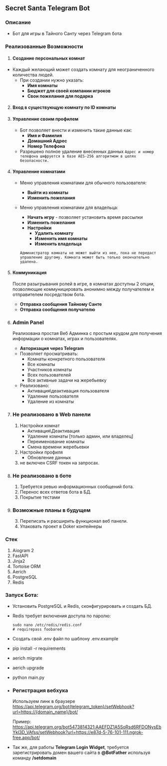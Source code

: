 ## Secret Santa Telegram Bot
### Описание

* Бот для игры в Тайного Санту через Telegram бота

### Реализованные Возможности

1. #### Создание персональных комнат

- Каждый желающий может создать комнату для неограниченного количества людей.
    - При создании нужно указать:
      - **Имя комнаты**
      - **Бюджет для своей компании игроков**
      - **Свои пожелания для подарка**

2. #### Вход в существующую комнату по ID комнаты
3. #### Управление своим профилем
   - Бот позволяет внести и изменить такие данные как:
     - **Имя и Фамилия**
     - **Домашний Адрес**
     - **Номер Телефона**
   - Разрешено полное удаление внесенных данных
   ```Адрес и номер телефона шифруется в базе AES-256 алгоритмом в целях безопасности.```
 
4. #### Управление комнатами
   - Меню управления комнатами для обычного пользователя:       
     - **Выйти из комнаты**
     - **Изменить пожелания**
   - Меню управления комнатами для владельца:
     - **Начать игру** - позволяет установить время рассылки
     - **Изменить пожелания**
     - **Настройки**
       - **Удалить комнату** 
       - **Изменить имя комнаты**
       - **Изменить владельца**
     
     ```Администратор комнаты не может выйти из нее, пока не передаст управление другому. Комната может быть только окончательно удалена.```
5. #### Коммуникация
    После разыгрывания ролей в игре, в комнатах доступны 2 опции, позволяющие коммуницировать анонимно между получателем и отправителем посредством бота.  
   - **Отправка сообщения Тайному Санте**
   - **Отправка сообщения получателю**  
6. ### Admin Panel 
    Реализована простая Веб Админка с простым крудом для получения информации о комнатах, играх и пользователях.
    - **Авторизация через Telegram** 
   - Позволяет просматривать:
      - Комнаты конкретного пользователя
      - Все комнаты
      - Участников комнаты
      - Всех пользователей
      - Все активные задачи на жеребьевку  
    - Реализовано:
      - Активация\деактивация пользователя
      - Удаление пользователя
      - Удаление из комнаты

7. ### Не реализовано в Web панели
   1. Настройки комнат
        - Активация\Деактивация
        - Удаление комнаты [только админ, или владелец]
        - Переименование комнаты
        - Смена времени жеребьевки
   2. Настройки профиля
        - Обновление данных
   3. не включен CSRF токен на запросах.

8. ### Не реализовано в боте
   1. Требуется ревью информационных сообщений бота.
   2. Перенос всех ответов бота в БД.
   3. Покрытие тестами


9. ### Возможные планы в будущем
   3. Переписать и расширить функционал веб панели.
   4. Упаковать проект в Doker контейнеры
  
### Стек
1. Aiogram 2
2. FastAPI
3. Jinja2
4. Tortoise ORM
5. Aerich
6. PostgreSQL
7. Redis

### Запуск Бота:
 - Установить PostgreSQL и Redis, сконфигурировать и создать БД. 
 - Redis требует включения доступа по паролю:
    ```
   sudo nano /etc/redis/redis.conf
   # requirepass foobared
   ```
 - Создать свой .env файл по шаблону .env.example
 - pip install -r requirements
 - aerich migrate
 - aerich upgrade
 - python main.py


- ### Регистрация вебхука
    Используем линк в браузере
    https://api.telegram.org/bot{telegram_token}/setWebhook?url=https://{domain_name}/bot/

    Пример:
    https://api.telegram.org/bot5473814321:AAEFDZ1A5SoRsd6RFDONysEbYkl3D_VAfss/setWebhook?url=https://e87d-5-76-101-111.ngrok-free.app/bot/


- Так же, для работы **Telegram Login Widget**, требуется зарегистрировать домен вашего сайта в **@BotFather** используя команду **/setdomain**